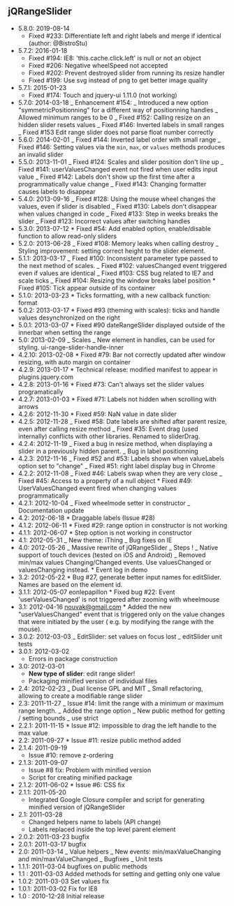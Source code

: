 ## jQRangeSlider

- 5.8.0: 2019-08-14
  - Fixed #233: Differentiate left and right labels and merge if identical (author: @BistroStu)
- 5.7.2: 2016-01-18
  - Fixed #194: IE8: 'this.cache.click.left' is null or not an object
  - Fixed #206: Negative wheelSpeed not accepted
  - Fixed #202: Prevent destroyed slider from running its resize handler
  - Fixed #199: Use svg instead of png to get better image quality
- 5.7.1: 2015-01-23
  - Fixed #174: Touch and jquery-ui 1.11.0 (not working)
- 5.7.0: 2014-03-18
  _ Enhancement #154:
  _ Introduced a new option "symmetricPositionning" for a different way of positionning handles
  _ Allowed minimum ranges to be 0
  _ Fixed #152: Calling resize on an hidden slider resets values
  _ Fixed #146: Inverted labels in small ranges
  _ Fixed #153 Edit range slider does not parse float number correctly
- 5.6.0: 2014-02-01
  _ Fixed #144: Inverted label order with small range
  _ Fixed #146: Setting values via the `min`, `max`, or `values` methods produces an invalid slider
- 5.5.0: 2013-11-01
  _ Fixed #124: Scales and slider position don't line up
  _ Fixed #141: userValuesChanged event not fired when user edits input value
  _ Fixed #142: Labels don't show up the first time after a programmatically value change
  _ Fixed #143: Changing formatter causes labels to disappear
- 5.4.0: 2013-09-16
  _ Fixed #128: Using the mouse wheel changes the values, even if slider is disabled
  _ Fixed #130: Labels don't disappear when values changed in code
  _ Fixed #133: Step in weeks breaks the slider
  _ Fixed #123: Incorrect values after switching handles
- 5.3.0: 2013-07-12 \* Fixed #54: Add enabled option, enable/disable function to allow read-only sliders
- 5.2.0: 2013-06-28
  _ Fixed #108: Memory leaks when calling destroy
  _ Styling improvement: setting correct height to the slider element.
- 5.1.1: 2013-03-17
  _ Fixed #100: Inconsistent parameter type passed to the next method of scales.
  _ Fixed #102: valuesChanged event triggered even if values are identical
  _ Fixed #103: CSS bug related to IE7 and scale ticks
  _ Fixed #104: Resizing the window breaks label position \* Fixed #105: Tick appear outside of its container
- 5.1.0: 2013-03-23 \* Ticks formatting, with a new callback function: format
- 5.0.2: 2013-03-17 \* Fixed #93 (theming with scales): ticks and handle values desynchronized on the right
- 5.0.1: 2013-03-07 \* Fixed #90 dateRangeSlider displayed outside of the innerbar when setting the range
- 5.0: 2013-02-09
  _ Scales
  _ New element in handles, can be used for styling. ui-range-slider-handle-inner
- 4.2.10: 2013-02-08 \* Fixed #79: Bar not correctly updated after window resizing, with auto margin on container
- 4.2.9: 2013-01-17 \* Technical release: modified manifest to appear in plugins.jquery.com
- 4.2.8: 2013-01-16 \* Fixed #73: Can't always set the slider values programatically
- 4.2.7: 2013-01-03 \* Fixed #71: Labels not hidden when scrolling with arrows
- 4.2.6: 2012-11-30 \* Fixed #59: NaN value in date slider
- 4.2.5: 2012-11-28
  _ Fixed #58: Date labels are shifted after parent resize, even after calling resize method
  _ Fixed #35: Event drag (used internally) conflicts with other libraries. Renamed to sliderDrag.
- 4.2.4: 2012-11-19
  _ Fixed a bug in resize method, when displaying a slider in a previously hidden parent.
  _ Bug in label positionning
- 4.2.3: 2012-11-16
  _ Fixed #52 and #53: Labels shown when valueLabels option set to "change"
  _ Fixed #51: right label display bug in Chrome
- 4.2.2: 2012-11-08
  _ Fixed #46: Labels swap when they are very close
  _ Fixed #45: Access to a property of a null object \* Fixed #49: UserValuesChanged event fired when changing values programmatically
- 4.2.1: 2012-10-04
  _ Fixed wheelmode setter in constructor
  _ Documentation update
- 4.2: 2012-06-18 \* Draggable labels (Issue #28)
- 4.1.2: 2012-06-11 \* Fixed #29: range option in constructor is not working
- 4.1.1: 2012-06-07 \* Step option is not working in constructor
- 4.1: 2012-05-31
  _ New theme: iThing
  _ Bug fixes on IE
- 4.0: 2012-05-26
  _ Massive rewrite of jQRangeSlider
  _ Steps !
  _ Native support of touch devices (tested on iOS and Android)
  _ Removed min/max values Changing/Changed events. Use valuesChanged or valuesChanging instead. \* Event log in demo
- 3.2: 2012-05-22 \* Bug #27, generate better input names for editSlider. Names are based on the element id.
- 3.1.1: 2012-05-07 eonlepapillon \* Fixed bug #22: Event 'userValuesChanged' is not triggered after zooming with wheelmouse
- 3.1: 2012-04-16 nouvak@gmail.com \* Added the new "userValuesChanged" event that is triggered only on the value changes that were initiated by the user ( e.g. by modifying the range with the mouse).
- 3.0.2: 2012-03-03
  _ EditSlider: set values on focus lost
  _ editSlider unit tests
- 3.0.1: 2012-03-02
  - Errors in package construction
- 3.0: 2012-03-01
  - **New type of slider**: edit range slider!
  - Packaging minified version of individual files
- 2.4: 2012-02-23
  _ Dual license GPL and MIT
  _ Small refactoring, allowing to create a modifiable range slider
- 2.3: 2011-11-27
  _ Issue #14: limit the range with a minimum or maximum range length.
  _ Added the range option
  _ New public method for getting / setting bounds
  _ use strict
- 2.2.1: 2011-11-15 \* Issue #12: impossible to drag the left handle to the max value
- 2.2: 2011-09-27 \* Issue #11: resize public method added
- 2.1.4: 2011-09-19
  - Issue #10: remove z-ordering
- 2.1.3: 2011-09-07
  - Issue #8 fix: Problem with minified version
  - Script for creating minified package
- 2.1.2: 2011-06-02 \* Issue #6: CSS fix
- 2.1.1: 2011-05-20
  - Integrated Google Closure compiler and script for generating minified version of jQRangeSlider
- 2.1: 2011-03-28
  - Changed helpers name to labels (API change)
  - Labels replaced inside the top level parent element
- 2.0.2: 2011-03-23 bugfix
- 2.0.1: 2011-03-17 bugfix
- 2.0: 2011-03-14
  _ Value helpers
  _ New events: min/maxValueChanging and min/maxValueChanged
  _ Bugfixes
  _ Unit tests
- 1.1.1: 2011-03-04 bugfixes on public methods
- 1.1 : 2011-03-03 Added methods for setting and getting only one value
- 1.0.2: 2011-03-03 Set values fix
- 1.0.1: 2011-03-02 Fix for IE8
- 1.0 : 2010-12-28 Initial release
